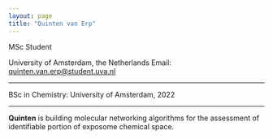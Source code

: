```yaml
---
layout: page
title: "Quinten van Erp"
---
```


MSc Student 

University of Amsterdam, the Netherlands 
Email: quinten.van.erp@student.uva.nl

---

BSc in Chemistry: University of Amsterdam, 2022

---

**Quinten** is building molecular networking algorithms for the assessment of identifiable portion of exposome chemical space. 
